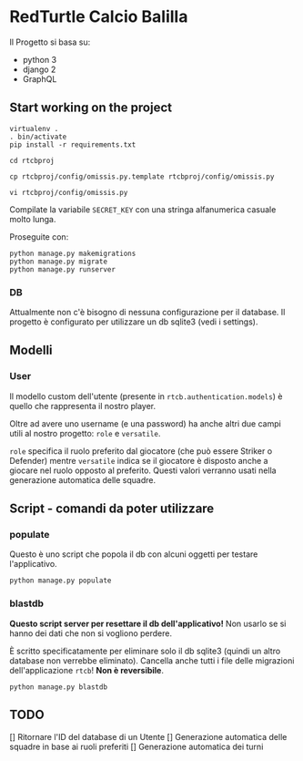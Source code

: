 # RedTurtle Calcio Balilla

Il Progetto si basa su:
- python 3
- django 2
- GraphQL


## Start working on the project

    virtualenv .
    . bin/activate
    pip install -r requirements.txt

    cd rtcbproj

    cp rtcbproj/config/omissis.py.template rtcbproj/config/omissis.py

    vi rtcbproj/config/omissis.py


Compilate la variabile `SECRET_KEY` con una stringa alfanumerica casuale
molto lunga.


Proseguite con:

    python manage.py makemigrations
    python manage.py migrate
    python manage.py runserver


### DB

Attualmente non c'è bisogno di nessuna configurazione per il database. Il
progetto è configurato per utilizzare un db sqlite3 (vedi i settings).


## Modelli

### User

Il modello custom dell'utente (presente in `rtcb.authentication.models`) è
quello che rappresenta il nostro player.

Oltre ad avere uno username (e una password) ha anche altri due campi utili al
nostro progetto: `role` e `versatile`.

`role` specifica il ruolo preferito dal giocatore (che può essere Striker o
Defender) mentre `versatile` indica se il giocatore è disposto anche a giocare
nel ruolo opposto al preferito. Questi valori verranno usati nella generazione
automatica delle squadre.


## Script - comandi da poter utilizzare

### populate

Questo è uno script che popola il db con alcuni oggetti per testare l'applicativo.

    python manage.py populate


### blastdb

**Questo script server per resettare il db dell'applicativo!** Non usarlo se si
hanno dei dati che non si vogliono perdere.


È scritto specificatamente per eliminare solo il db sqlite3 (quindi un altro
database non verrebbe eliminato). Cancella anche tutti i file delle migrazioni
dell'applicazione `rtcb`! **Non è reversibile**.

    python manage.py blastdb


## TODO

[] Ritornare l'ID del database di un Utente
[] Generazione automatica delle squadre in base ai ruoli preferiti
[] Generazione automatica dei turni
